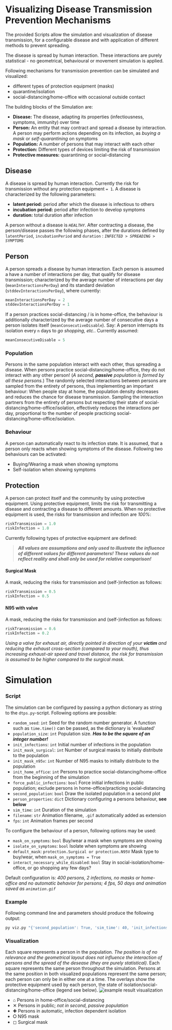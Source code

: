 # Visualizing Disease Transmission Prevention Mechanisms
The provided Scripts allow the simulation and visualization of disease transmission, for a configurable disease and with application of different methods to prevent spreading.

The disease is spread by human interaction. These interactions are purely statistical - no geometrical, behavioural or movement simulation is applied.

Following mechanisms for transmission prevention can be simulated and visualized:
* different types of protection equipment (masks)
* quarantine/isolation
* social-distancing/home-office with occasional outside contact

The building blocks of the Simulation are:
* **Disease:** The disease, adapting its properties (infectiousness, symptoms, immunity) over time
* **Person:** An entity that may contract and spread a disease by interaction. A person may perform actions depending on its infection, as *buying a mask* or *self-quarantining* on symptoms
* **Population:** A number of persons that may interact with each other
* **Protection:** Different types of devices limiting the risk of transmission
* **Protective measures:** quarantining or social-distancing

## Disease
A disease is spread by human interaction. Currently the risk for transmission without any protection equipment `= 1`. A disease is characterized by the following parameters:
* **latent period:** period after which the disease is infectious to others
* **incubation period:** period after infection to develop symptoms
* **duration:** total duration after infection

A person without a disease is *`HEALTHY`*. After contracting a disease, the person/disease passes the following phases, after the durations defined by `latentPeriod`, `incubationPeriod` and `duration` : *`INFECTED > SPREADING > SYMPTOMS`*

## Person
A person spreads a disease by human interaction. Each person is assumed a have a number of interactions per day, that qualify for disease transmission; characterized by the average number of interactions per day (`meanInteractionsPerDay`) and its standard deviation (`stddevInteractionsPerDay`), where currently:
```python
meanInteractionsPerDay = 2
stddevInteractionsPerDay = 1
```
If a person practices social-distancing / is in home-office, the behaviour is additionally characterized by the average number of consecutive days a person isolates itself (`meanConsecutiveDisable`). Say: A person interrupts its isolation every `n` days to *go shopping, etc.*. Currently assumed:
```python
meanConsecutiveDisable = 5
```
### Population
Persons in the same population interact with each other, thus spreading a disease. When persons practice social-distancing/home-office, they do not interact with any other person! (*A second, **passive** population is formed by all these persons.*) The randomly selected interactions between persons are sampled from the entirety of persons, thus implementing an important behaviour: When people stay at home, the population density decreases and reduces the chance for disease transmission. Sampling the interaction partners from the entirety of persons but respecting their state of social-distancing/home-office/isolation, effectively reduces the interactions per day, proportional to the number of people practicing social-distancing/home-office/isolation.

### Behaviour
A person can automatically react to its infection state. It is assumed, that a person only reacts when showing symptoms of the disease. Following two behaviours can be activated:
* Buying/Wearing a mask when showing symptoms
* Self-isolation when showing symptoms

## Protection
A person can protect itself and the community by using protective equipment. Using protective equipment, limits the risk for transmitting a disease and contracting a disease to different amounts. When no protective equipment is used, the risks for transmission and infection are *100%*:
```python
riskTransmission = 1.0
riskInfection = 1.0
```
Currently following types of protective equipment are defined:
> ***All values are assumptions and only used to illustrate the influence of different values for different parameters! These values do not reflect reality and shall only be used for relative comparison!***

#### Surgical Mask
A mask, reducing the risks for transmission and (self-)infection as follows:
```python
riskTransmission = 0.5
riskInfection = 0.5
```
#### N95 with valve
A mask, reducing the risks for transmission and (self-)infection as follows:
```python
riskTransmission = 0.6
riskInfection = 0.2
```
*Using a valve for exhaust air, directly pointed in direction of your **victim** and reducing the exhaust cross-section (compared to your mouth), thus increasing exhaust-air speed and travel distance, the risk for transmission is assumed to be higher compared to the surgical mask.*


# Simulation
### Script
The simulation can be configured by passing a python dictionary as string to the `dtps.py`-script. Following options are possible:
* `random_seed`: `int` Seed for the random number generator. A function such as `time.time()` can be passed, as the dictionary is 'evaluated'
* `population_size`: `int` Population size. ***Has to be the square of an integer number!***
* `init_infections`: `int` Initial number of infections in the population
* `init_mask_surgical`:  `int` Number of surgical masks to initially distribute to the population
* `init_mask_n95v`: `int` Number of N95 masks to initially distribute to the population
* `init_home_office`: `int` Persons to practice social-distancing/home-office from the beginning of the simulation
* `force_public_infections`: `bool` Force initial infections in public population; exclude persons in home-office/practicing social-distancing
* `second_population`: `bool` Draw the isolated population in a second plot
* `person_properties`: `dict` Dictionary configuring a persons behaviour, **see below**
* `sim_time`: `int` Duration of the simulation
* `filename`: `str` Animation filename, `.gif` automatically added as extension
* `fps`: `int` Animation frames per second

To configure the behaviour of a person, following options may be used:
* `mask_on_symptoms`: `bool` Buy/wear a mask when symptoms are showing
* `isolate_on_symptoms`: `bool` Isolate when symptoms are showing
* `default_mask`: `protection.Surgical or protection.N95V` Mask type to buy/wear, when `mask_on_symptoms = True`
* `interact_necessary_while_disabled`: `bool` Stay in social-isolation/home-office, or go shopping any few days?

Default configuration is: *400 persons, 2 infections, no masks or home-office and no automatic behavior for persons; 4 fps, 50 days and animation saved as `animation.gif`*

### Example
Following command line and parameters should produce the following output:
```bash
py viz.py "{'second_population': True, 'sim_time': 40, 'init_infections': 2, 'init_home_office': 100, 'person_properties':{'interact_necessary_while_disabled': True, 'mask_on_symptoms': True, 'default_mask': protection.N95V}, 'fps': 5, 'filename': 'viz-60d', 'random_seed': 5}"
```
### Visualization
Each square represents a person in the population. *The position is of no relevance and the geometrical layout does not influence the interaction of persons and the spread of the desease (they are purely statistical)*. Each square represents the same person throughout the simulation. Persons at the same position in both visualized populations represent the same person; each person can only be in either one at a time. The overlays show the protective equipment used by each person, the state of isolation/social-distancing/home-office (legend see below).
![example result visualization](./media/viz-60d.gif)

* &#8962; Persons in home-office/social-distancing
* &#10005; Persons in public; *not in second, passive population*
* &#10010; Persons in automatic, infection dependent isolation
* &#11096; N95 mask
* &#9723; Surgical mask